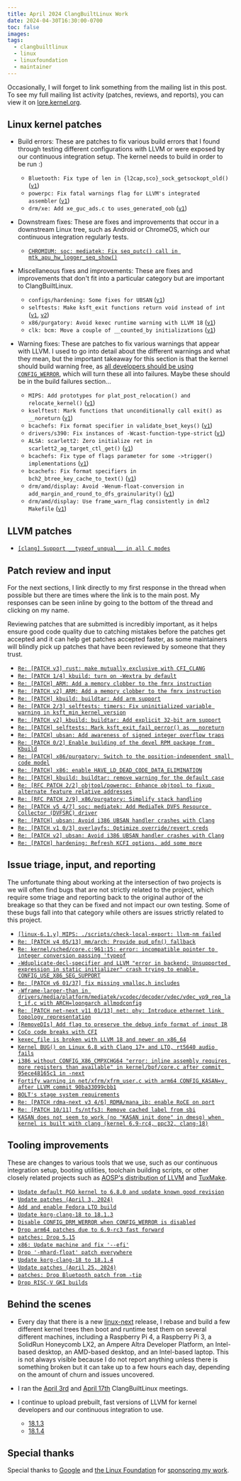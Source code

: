 ```yaml
---
title: April 2024 ClangBuiltLinux Work
date: 2024-04-30T16:30:00-0700
toc: false
images:
tags:
  - clangbuiltlinux
  - linux
  - linuxfoundation
  - maintainer
---
```


Occasionally, I will forget to link something from the mailing list in this post. To see my full mailing list activity (patches, reviews, and reports), you can view it on [lore.kernel.org](https://lore.kernel.org/all/?q=f:nathan@kernel.org).

## Linux kernel patches

* Build errors: These are patches to fix various build errors that I found through testing different configurations with LLVM or were exposed by our continuous integration setup. The kernel needs to build in order to be run :)

  * `Bluetooth: Fix type of len in {l2cap,sco}_sock_getsockopt_old()` ([`v1`](https://lore.kernel.org/20240401-bluetooth-fix-len-type-getsockopt_old-v1-1-c6b5448b5374@kernel.org/))
  * `powerpc: Fix fatal warnings flag for LLVM's integrated assembler` ([`v1`](https://lore.kernel.org/20240405-ppc-fix-wa-fatal-warnings-clang-v1-1-bdcd969f2ef0@kernel.org/))
  * `drm/xe: Add xe_guc_ads.c to uses_generated_oob` ([`v1`](https://lore.kernel.org/20240410-drm-xe-fix-xe_guc_ads-using-xe_wa_oob-v1-1-441f2d8e5d83@kernel.org/))

* Downstream fixes: These are fixes and improvements that occur in a downstream Linux tree, such as Android or ChromeOS, which our continuous integration regularly tests.

  * [`CHROMIUM: soc: mediatek: Fix seq_putc() call in mtk_apu_hw_logger_seq_show()`](https://chromium-review.googlesource.com/c/chromiumos/third_party/kernel/+/5410370)

* Miscellaneous fixes and improvements: These are fixes and improvements that don't fit into a particular category but are important to ClangBuiltLinux.

  * `configs/hardening: Some fixes for UBSAN` ([`v1`](https://lore.kernel.org/20240411-fix-ubsan-in-hardening-config-v1-0-e0177c80ffaa@kernel.org/))
  * `selftests: Make ksft_exit functions return void instead of int` ([`v1`](https://lore.kernel.org/20240417-ksft-exit-int-to-void-v1-1-eff48fdbab39@kernel.org/), [`v2`](https://lore.kernel.org/20240424-ksft-exit-int-to-void-v2-0-c35f3b8c9ca0@kernel.org/))
  * `x86/purgatory: Avoid kexec runtime warning with LLVM 18` ([`v1`](https://lore.kernel.org/20240417-x86-fix-kexec-with-llvm-18-v1-0-5383121e8fb7@kernel.org/))
  * `clk: bcm: Move a couple of __counted_by initializations` ([`v1`](https://lore.kernel.org/20240425-cbl-bcm-assign-counted-by-val-before-access-v1-0-e2db3b82d5ef@kernel.org/))

* Warning fixes: These are patches to fix various warnings that appear with LLVM. I used to go into detail about the different warnings and what they mean, but the important takeaway for this section is that the kernel should build warning free, as [all developers should be using `CONFIG_WERROR`](https://lore.kernel.org/r/CAHk-=wifoM9VOp-55OZCRcO9MnqQ109UTuCiXeZ-eyX_JcNVGg@mail.gmail.com/), which will turn these all into failures. Maybe these should be in the build failures section...

  * `MIPS: Add prototypes for plat_post_relocation() and relocate_kernel()` ([`v1`](https://lore.kernel.org/20240403-mips-kaslr-missing-prototypes-v1-1-26b2390c1b7a@kernel.org/))
  * `kselftest: Mark functions that unconditionally call exit() as __noreturn` ([`v1`](https://lore.kernel.org/20240411-mark-kselftest-exit-funcs-noreturn-v1-1-b027c948f586@kernel.org/))
  * `bcachefs: Fix format specifier in validate_bset_keys()` ([`v1`](https://lore.kernel.org/20240416-bcachefs-fix-format-specifier-validate_bset_keys-v1-1-3ea2cdf28b12@kernel.org/))
  * `drivers/s390: Fix instances of -Wcast-function-type-strict` ([`v1`](https://lore.kernel.org/20240417-s390-drivers-fix-cast-function-type-v1-0-fd048c9903b0@kernel.org/))
  * `ALSA: scarlett2: Zero initialize ret in scarlett2_ag_target_ctl_get()` ([`v1`](https://lore.kernel.org/20240419-alsa-scarlett2-fix-wsometimes-uninitialized-v1-1-e2ace8642e08@kernel.org/))
  * `bcachefs: Fix type of flags parameter for some ->trigger() implementations` ([`v1`](https://lore.kernel.org/20240423-bcachefs-fix-wifpts-iter_update_trigger_flags-v1-1-c6a521821863@kernel.org/))
  * `bcachefs: Fix format specifiers in bch2_btree_key_cache_to_text()` ([`v1`](https://lore.kernel.org/20240423-bcachefs-fix-wformat-32-bit-pcpu-v1-1-a10549e5271d@kernel.org/))
  * `drm/amd/display: Avoid -Wenum-float-conversion in add_margin_and_round_to_dfs_grainularity()` ([`v1`](https://lore.kernel.org/20240424-amdgpu-display-dcn401-enum-float-conversion-v1-1-43a2b132ef44@kernel.org/))
  * `drm/amd/display: Use frame_warn_flag consistently in dml2 Makefile` ([`v1`](https://lore.kernel.org/20240424-amdgpu-dml2-fix-frame-larger-than-dcn401-v1-0-5659f8fa8816@kernel.org/))



## LLVM patches

* [`[clang] Support __typeof_unqual__ in all C modes`](https://github.com/llvm/llvm-project/pull/87392)



## Patch review and input

For the next sections, I link directly to my first response in the thread when possible but there are times where the link is to the main post. My responses can be seen inline by going to the bottom of the thread and clicking on my name.

Reviewing patches that are submitted is incredibly important, as it helps ensure good code quality due to catching mistakes before the patches get accepted and it can help get patches accepted faster, as some maintainers will blindly pick up patches that have been reviewed by someone that they trust.

* [`Re: [PATCH v3] rust: make mutually exclusive with CFI_CLANG`](https://lore.kernel.org/20240404153258.GA852748@dev-arch.thelio-3990X/)
* [`Re: [PATCH 1/4] kbuild: turn on -Wextra by default`](https://lore.kernel.org/20240409162521.GB3219862@dev-arch.thelio-3990X/)
* [`Re: [PATCH] ARM: Add a memory clobber to the fmrx instruction`](https://lore.kernel.org/20240409164641.GC3219862@dev-arch.thelio-3990X/)
* [`Re: [PATCH v2] ARM: Add a memory clobber to the fmrx instruction`](https://lore.kernel.org/20240410153526.GA3904754@dev-arch.thelio-3990X/)
* [`Re: [PATCH] kbuild: buildtar: Add arm support`](https://lore.kernel.org/20240410170450.GA1828262@dev-arch.thelio-3990X/)
* [`Re: [PATCH 2/3] selftests: timers: Fix uninitialized variable warning in ksft_min_kernel_version`](https://lore.kernel.org/20240411153945.GA2507795@dev-arch.thelio-3990X/)
* [`Re: [PATCH v2] kbuild: buildtar: Add explicit 32-bit arm support`](https://lore.kernel.org/20240412214856.GF2252629@dev-arch.thelio-3990X/)
* [`Re: [PATCH] selftests: Mark ksft_exit_fail_perror() as __noreturn`](https://lore.kernel.org/20240415154107.GA1538232@dev-arch.thelio-3990X/)
* [`Re: [PATCH] ubsan: Add awareness of signed integer overflow traps`](https://lore.kernel.org/20240415183454.GB1011455@dev-arch.thelio-3990X/)
* [`Re: [PATCH 0/2] Enable building of the devel RPM package from Kbuild`](https://lore.kernel.org/20240417144859.GA1471879@dev-arch.thelio-3990X/)
* [`Re: [PATCH] x86/purgatory: Switch to the position-independent small code model`](https://lore.kernel.org/20240418203707.GB2962980@dev-arch.thelio-3990X/)
* [`Re: [PATCH] x86: enable HAVE_LD_DEAD_CODE_DATA_ELIMINATION`](https://lore.kernel.org/20240422192448.GA19445@dev-arch.thelio-3990X/)
* [`Re: [PATCH] kbuild: buildtar: remove warning for the default case`](https://lore.kernel.org/20240422204555.GB770800@dev-arch.thelio-3990X/)
* [`Re: [RFC PATCH 2/2] objtool/powerpc: Enhance objtool to fixup alternate feature relative addresses`](https://lore.kernel.org/0240423002833.GA1436185@dev-arch.thelio-3990X/)
* [`Re: [RFC PATCH 2/9] x86/purgatory: Simplify stack handling`](https://lore.kernel.org/20240424182659.GA2126602@dev-arch.thelio-3990X/)
* [`Re: [PATCH v5 4/7] soc: mediatek: Add MediaTek DVFS Resource Collector (DVFSRC) driver`](https://lore.kernel.org/20240424190405.GA2803128@dev-arch.thelio-3990X/)
* [`Re: [PATCH] ubsan: Avoid i386 UBSAN handler crashes with Clang`](https://lore.kernel.org/20240424192652.GA3341665@dev-arch.thelio-3990X/)
* [`Re: [PATCH v1 0/3] overlayfs: Optimize override/revert creds`](https://lore.kernel.org/20240425174732.GA270911@dev-arch.thelio-3990X/)
* [`Re: [PATCH v2] ubsan: Avoid i386 UBSAN handler crashes with Clang`](https://lore.kernel.org/20240426173837.GA2744190@dev-arch.thelio-3990X/)
* [`Re: [PATCH] hardening: Refresh KCFI options, add some more`](https://lore.kernel.org/20240429221650.GA3666021@dev-arch.thelio-3990X/)



## Issue triage, input, and reporting

The unfortunate thing about working at the intersection of two projects is we will often find bugs that are not strictly related to the project, which require some triage and reporting back to the original author of the breakage so that they can be fixed and not impact our own testing. Some of these bugs fall into that category while others are issues strictly related to this project.

* [`[linux-6.1.y] MIPS: ./scripts/check-local-export: llvm-nm failed`](https://github.com/ClangBuiltLinux/linux/issues/2012)
* [`Re: [PATCH v4 05/13] mm/arch: Provide pud_pfn() fallback`](https://lore.kernel.org/20240402190549.GA706730@dev-arch.thelio-3990X/)
* [`Re: kernel/sched/core.c:961:15: error: incompatible pointer to integer conversion passing 'typeof`](https://lore.kernel.org/20240403160041.GA1252923@dev-arch.thelio-3990X/)
* [`-Wduplicate-decl-specifier and LLVM "error in backend: Unsupported expression in static initializer" crash trying to enable CONFIG_USE_X86_SEG_SUPPORT`](https://github.com/ClangBuiltLinux/linux/issues/2013)
* [`Re: [PATCH v6 01/37] fix missing vmalloc.h includes`](https://lore.kernel.org/20240403211240.GA307137@dev-arch.thelio-3990X/)
* [`-Wframe-larger-than in drivers/media/platform/mediatek/vcodec/decoder/vdec/vdec_vp9_req_lat_if.c with ARCH=loongarch allmodconfig`](https://github.com/ClangBuiltLinux/linux/issues/2014)
* [`Re: [PATCH net-next v11 01/13] net: phy: Introduce ethernet link topology representation`](https://lore.kernel.org/20240409201553.GA4124869@dev-arch.thelio-3990X/)
* [`[RemoveDIs] Add flag to preserve the debug info format of input IR`](https://github.com/llvm/llvm-project/pull/87379#issuecomment-2050192111)
* [`CoCo code breaks with CFI`](https://github.com/ClangBuiltLinux/linux/issues/2015)
* [`kexec_file is broken with LLVM 18 and newer on x86_64`](https://github.com/ClangBuiltLinux/linux/issues/2016)
* [`Kernel BUG() on Linux 6.8 with Clang 17+ and LTO, rt5640 audio fails`](https://github.com/ClangBuiltLinux/linux/issues/2017)
* [`i386 without CONFIG_X86_CMPXCHG64 "error: inline assembly requires more registers than available" in kernel/bpf/core.c after commit 95ece48165c1 in -next`](https://github.com/ClangBuiltLinux/linux/issues/2018)
* [`Fortify warning in net/xfrm/xfrm_user.c with arm64 CONFIG_KASAN=y after LLVM commit 90ba33099cbb1`](https://github.com/ClangBuiltLinux/linux/issues/2019)
* [`BOLT's stage system requirements`](https://github.com/ClangBuiltLinux/tc-build/issues/268)
* [`Re: [PATCH rdma-next v3 4/6] RDMA/mana_ib: enable RoCE on port`](https://lore.kernel.org/20240422193728.GA44715@dev-arch.thelio-3990X/)
* [`Re: [PATCH 10/11] fs/ntfs3: Remove cached label from sbi`](https://lore.kernel.org/20240422204224.GA770800@dev-arch.thelio-3990X/)
* [`KASAN does not seem to work (no "KASAN init done" in dmesg) when kernel is built with clang (kernel 6.9-rc4, ppc32, clang-18)`](https://github.com/ClangBuiltLinux/linux/issues/2020)



## Tooling improvements

These are changes to various tools that we use, such as our continuous integration setup, booting utilities, toolchain building scripts, or other closely related projects such as [AOSP's distribution of LLVM](https://android.googlesource.com/platform/prebuilts/clang/host/linux-x86/) and [TuxMake](https://tuxmake.org).

* [`Update default PGO kernel to 6.8.0 and update known good revision`](https://github.com/ClangBuiltLinux/tc-build/pull/265)
* [`Update patches (April 3, 2024)`](https://github.com/ClangBuiltLinux/continuous-integration2/pull/738)
* [`Add and enable Fedora LTO build`](https://github.com/ClangBuiltLinux/continuous-integration2/pull/739)
* [`Update korg-clang-18 to 18.1.3`](https://gitlab.com/Linaro/tuxmake/-/merge_requests/378)
* [`Disable CONFIG_DRM_WERROR when CONFIG_WERROR is disabled`](https://github.com/ClangBuiltLinux/continuous-integration2/pull/740)
* [`Drop arm64 patches due to 6.9-rc3 fast forward`](https://github.com/ClangBuiltLinux/continuous-integration2/pull/741)
* [`patches: Drop 5.15`](https://github.com/ClangBuiltLinux/continuous-integration2/pull/742)
* [`x86: Update machine and fix '--efi'`](https://github.com/ClangBuiltLinux/boot-utils/pull/119)
* [`Drop '-mhard-float' patch everywhere`](https://github.com/ClangBuiltLinux/continuous-integration2/pull/744)
* [`Update korg-clang-18 to 18.1.4`](https://gitlab.com/Linaro/tuxmake/-/merge_requests/381)
* [`Update patches (April 25, 2024)`](https://github.com/ClangBuiltLinux/continuous-integration2/pull/745)
* [`patches: Drop Bluetooth patch from -tip`](https://github.com/ClangBuiltLinux/continuous-integration2/pull/746)
* [`Drop RISC-V GKI builds`](https://github.com/ClangBuiltLinux/continuous-integration2/pull/747)



## Behind the scenes

* Every day that there is a new [linux-next](https://git.kernel.org/pub/scm/linux/kernel/git/next/linux-next.git/) release, I rebase and build a few different kernel trees then boot and runtime test them on several different machines, including a Raspberry Pi 4, a Raspberry Pi 3, a SolidRun Honeycomb LX2, an Ampere Altra Developer Platform, an Intel-based desktop, an AMD-based desktop, and an Intel-based laptop. This is not always visible because I do not report anything unless there is something broken but it can take up to a few hours each day, depending on the amount of churn and issues uncovered.

* I ran the [April 3rd](https://github.com/ClangBuiltLinux/meeting-notes/commit/78b53dd4cd10021413f1a424c5d3a74231a81503) and [April 17th](https://github.com/ClangBuiltLinux/meeting-notes/commit/abe04eee07e4e32312f4036d0129cb104bc2e9dc) ClangBuiltLinux meetings.

* I continue to upload prebuilt, fast versions of LLVM for kernel developers and our continuous integration to use.

  * [18.1.3](https://lore.kernel.org/20240404184653.GA3299356@dev-arch.thelio-3990X/)
  * [18.1.4](https://lore.kernel.org/20240417171206.GA1819161@dev-arch.thelio-3990X/)



## Special thanks

Special thanks to [Google](https://www.google.com/) and [the Linux Foundation](https://www.linuxfoundation.org) for [sponsoring my work](https://www.linuxfoundation.org/press/press-release/google-funds-linux-kernel-developers-to-focus-exclusively-on-security).
